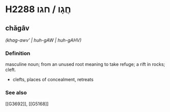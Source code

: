 # H2288 חֲגָו / חגו

## chăgâv

_(khag-awv' | huh-ɡAW | huh-ɡAHV)_

### Definition

masculine noun; from an unused root meaning to take refuge; a rift in rocks; cleft.

- clefts, places of concealment, retreats
### See also

[[G3692]], [[G5168]]

